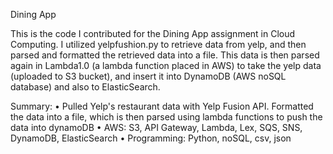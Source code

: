 Dining App

This is the code I contributed for the Dining App assignment in Cloud Computing.
I utilized yelpfushion.py to retrieve data from yelp, and then parsed and formatted the retrieved data into a file.
This data is then parsed again in Lambda1.0 (a lambda function placed in AWS) to take the yelp data (uploaded to S3 bucket),
and insert it into DynamoDB (AWS noSQL database) and also to ElasticSearch.

Summary:
• Pulled Yelp's restaurant data with Yelp Fusion API. Formatted the data into a file, which is then parsed using lambda functions to push the data into dynamoDB
• AWS: S3, API Gateway, Lambda, Lex, SQS, SNS, DynamoDB, ElasticSearch
• Programming: Python, noSQL, csv, json